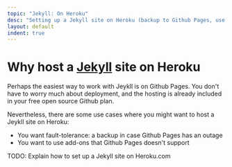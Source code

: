 ```yaml
---
topic: "Jekyll: On Heroku"
desc: "Setting up a Jekyll site on Heroku (backup to Github Pages, use add-ons)"
layout: default
indent: true
---
```


# Why host a [Jekyll](/topics/jekyll/) site on Heroku

Perhaps the easiest way to work with Jeykll is on Github Pages.  You don't have to worry much about deployment, and the hosting is
already included in your free open source Github plan.

Nevertheless, there are some use cases where you might want to host a Jeykll site on Heroku:

* You want fault-tolerance: a backup in case Github Pages has an outage
* You want to use add-ons that Github Pages doesn't support

TODO: Explain how to set up a Jekyll site on Heroku.com

